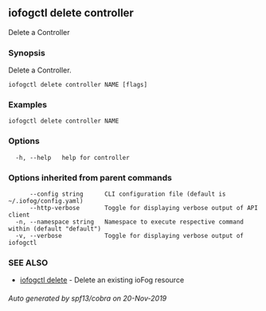 ## iofogctl delete controller

Delete a Controller

### Synopsis

Delete a Controller.

```
iofogctl delete controller NAME [flags]
```

### Examples

```
iofogctl delete controller NAME
```

### Options

```
  -h, --help   help for controller
```

### Options inherited from parent commands

```
      --config string      CLI configuration file (default is ~/.iofog/config.yaml)
      --http-verbose       Toggle for displaying verbose output of API client
  -n, --namespace string   Namespace to execute respective command within (default "default")
  -v, --verbose            Toggle for displaying verbose output of iofogctl
```

### SEE ALSO

* [iofogctl delete](iofogctl_delete.md)	 - Delete an existing ioFog resource

###### Auto generated by spf13/cobra on 20-Nov-2019
